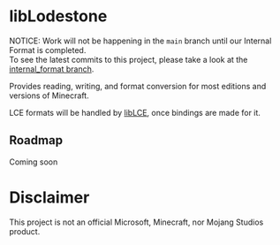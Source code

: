 # libLodestone
NOTICE: Work will not be happening in the `main` branch until our Internal Format is completed.   
To see the latest commits to this project, please take a look at the [internal_format branch](https://github.com/Team-Lodestone/libLodestone/tree/internal_format/).

Provides reading, writing, and format conversion for most editions and versions of Minecraft.

LCE formats will be handled by [libLCE](https://github.com/DexrnZacAttack/libLCE), once bindings are made for it.

## Roadmap
Coming soon

# Disclaimer
This project is not an official Microsoft, Minecraft, nor Mojang Studios product.
